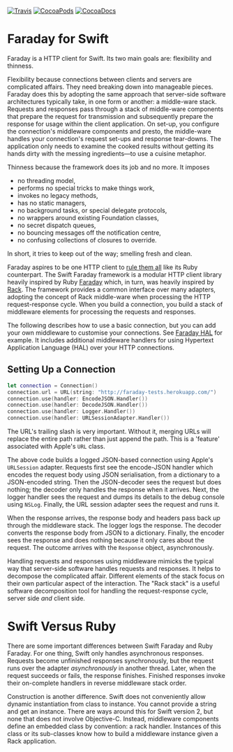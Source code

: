 [![Travis](https://img.shields.io/travis/royratcliffe/Faraday/master.svg)](https://travis-ci.org/royratcliffe/Faraday)
[![CocoaPods](https://img.shields.io/cocoapods/v/Faraday.svg)](https://cocoapods.org/pods/Faraday)
[![CocoaDocs](https://img.shields.io/cocoapods/metrics/doc-percent/Faraday.svg)](http://cocoadocs.org/docsets/Faraday)

# Faraday for Swift

[faraday]:https://github.com/lostisland/faraday
[rack]:https://github.com/rack/rack
[rule-them-all]:http://www.intridea.com/blog/2012/3/12/faraday-one-http-client-to-rule-them-all

Faraday is a HTTP client for Swift. Its two main goals are: flexibility and thinness.

Flexibility because connections between clients and servers are complicated
affairs. They need breaking down into manageable pieces. Faraday does this by
adopting the same approach that server-side software architectures typically
take, in one form or another: a middle-ware stack. Requests and responses pass
through a stack of middle-ware components that prepare the request for
transmission and subsequently prepare the response for usage within the client
application. On set-up, you configure the connection's middleware components and
presto, the middle-ware handles your connection's request set-ups and response
tear-downs. The application only needs to examine the cooked results without
getting its hands dirty with the messing ingredients—to use a cuisine metaphor.

Thinness because the framework does its job and no more. It imposes

- no threading model,
- performs no special tricks to make things work,
- invokes no legacy methods,
- has no static managers,
- no background tasks, or special delegate protocols,
- no wrappers around existing Foundation classes,
- no secret dispatch queues,
- no bouncing messages off the notification centre,
- no confusing collections of closures to override.
 
In short, it tries to keep out of the way; smelling fresh and clean.

Faraday aspires to be one HTTP client to [rule them all][rule-them-all] like its
Ruby counterpart. The Swift Faraday framework is a modular HTTP client library
heavily inspired by Ruby [Faraday][faraday] which, in turn, was heavily inspired
by [Rack][rack]. The framework provides a common interface over many adapters,
adopting the concept of Rack middle-ware when processing the HTTP
request-response cycle.  When you build a connection, you build a stack of
middleware elements for processing the requests and responses.

The following describes how to use a basic connection, but you can add your own
middleware to customise your connections. See
[Faraday HAL](https://github.com/royratcliffe/FaradayHAL) for example. It
includes additional middleware handlers for using Hypertext Application Language
(HAL) over your HTTP connections.

## Setting Up a Connection

```swift
let connection = Connection()
connection.url = URL(string: "http://faraday-tests.herokuapp.com/")
connection.use(handler: EncodeJSON.Handler())
connection.use(handler: DecodeJSON.Handler())
connection.use(handler: Logger.Handler())
connection.use(handler: URLSessionAdapter.Handler())
```

The URL's trailing slash is very important. Without it, merging URLs will
replace the entire path rather than just append the path. This is a 'feature'
associated with Apple's `URL` class.

The above code builds a logged JSON-based connection using Apple's `URLSession`
adapter. Requests first see the encode-JSON handler which encodes the request
body using JSON serialisation, from a dictionary to a JSON-encoded string. Then
the JSON-decoder sees the request but does nothing; the decoder only handles the
response when it arrives. Next, the logger handler sees the request and dumps
its details to the debug console using `NSLog`. Finally, the URL session adapter
sees the request and runs it.

When the response arrives, the response body and headers pass back _up_ through
the middleware stack. The logger logs the response. The decoder converts the
response body from JSON to a dictionary. Finally, the encoder sees the response
and does nothing because it only cares about the request. The outcome arrives
with the `Response` object, asynchronously.

Handling requests and responses using middleware mimicks the typical way that
server-side software handles requests and responses. It helps to decompose the
complicated affair. Different elements of the stack focus on their own
particular aspect of the interaction. The "Rack stack" is a useful software
decomposition tool for handling the request-response cycle, server side _and_
client side.

# Swift Versus Ruby

There are some important differences between Swift Faraday and Ruby Faraday.
For one thing, Swift only handles asynchronous responses. Requests become
unfinished responses synchronously, but the request runs over the adapter
_asynchronously_ in another thread. Later, when the request succeeds or fails,
the response finishes. Finished responses invoke their on-complete handlers in
reverse middleware stack order.

Construction is another difference. Swift does not conveniently allow dynamic
instantiation from class to instance. You cannot provide a string and get an
instance. There are ways around this for Swift version 2, but none that does
not involve Objective-C. Instead, middleware components define an embedded
class by convention: a rack handler. Instances of this class or its sub-classes
know how to build a middleware instance given a Rack application.


